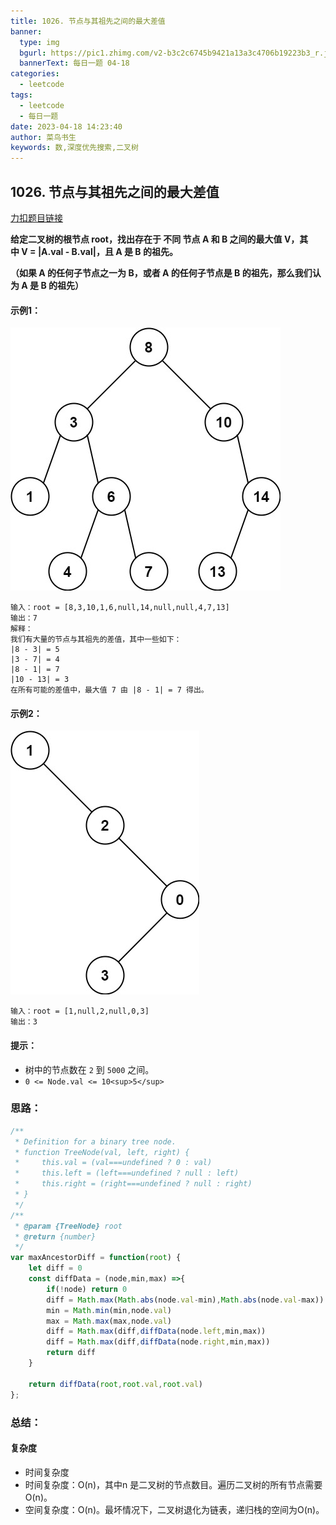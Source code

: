 ```yaml
---
title: 1026. 节点与其祖先之间的最大差值
banner:
  type: img
  bgurl: https://pic1.zhimg.com/v2-b3c2c6745b9421a13a3c4706b19223b3_r.jpg
  bannerText: 每日一题 04-18
categories:
  - leetcode
tags:
  - leetcode
  - 每日一题
date: 2023-04-18 14:23:40
author: 菜鸟书生
keywords: 数,深度优先搜索,二叉树
---
```

## 1026. 节点与其祖先之间的最大差值

[力扣题目链接](https://leetcode.cn/problems/maximum-difference-between-node-and-ancestor/)

**给定二叉树的根节点 root，找出存在于 不同 节点 A 和 B 之间的最大值 V，其中 V = |A.val - B.val|，且 A 是 B 的祖先。**

**（如果 A 的任何子节点之一为 B，或者 A 的任何子节点是 B 的祖先，那么我们认为 A 是 B 的祖先）**

#### 示例1：

![1681810158883](image/leetcode1026/1681810158883.png)

```
输入：root = [8,3,10,1,6,null,14,null,null,4,7,13]
输出：7
解释： 
我们有大量的节点与其祖先的差值，其中一些如下：
|8 - 3| = 5
|3 - 7| = 4
|8 - 1| = 7
|10 - 13| = 3
在所有可能的差值中，最大值 7 由 |8 - 1| = 7 得出。
```

#### 示例2：

![1681810167515](image/leetcode1026/1681810167515.png)

```
输入：root = [1,null,2,null,0,3]
输出：3
```

#### 提示：

* 树中的节点数在 `2` 到 `5000` 之间。
* `0 <= Node.val <= 10<sup>5</sup>`

### 思路：

```javascript
/**
 * Definition for a binary tree node.
 * function TreeNode(val, left, right) {
 *     this.val = (val===undefined ? 0 : val)
 *     this.left = (left===undefined ? null : left)
 *     this.right = (right===undefined ? null : right)
 * }
 */
/**
 * @param {TreeNode} root
 * @return {number}
 */
var maxAncestorDiff = function(root) {
    let diff = 0
    const diffData = (node,min,max) =>{
        if(!node) return 0
        diff = Math.max(Math.abs(node.val-min),Math.abs(node.val-max))
        min = Math.min(min,node.val)
        max = Math.max(max,node.val)
        diff = Math.max(diff,diffData(node.left,min,max)) 
        diff = Math.max(diff,diffData(node.right,min,max)) 
        return diff
    }
  
    return diffData(root,root.val,root.val)
};
```

### 总结：

#### 复杂度

- 时间复杂度
- 时间复杂度：O(n)，其中n 是二叉树的节点数目。遍历二叉树的所有节点需要O(n)。
- 空间复杂度：O(n)。最坏情况下，二叉树退化为链表，递归栈的空间为O(n)。
